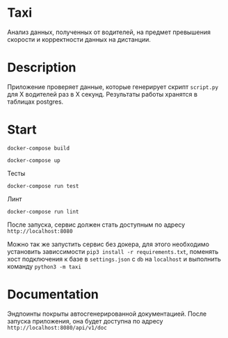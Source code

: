 # Taxi

Анализ данных, полученных от водителей, на предмет превышения скорости и корректности данных на дистанции.

# Description

Приложение проверяет данные, которые генерирует скрипт `script.py` для X водителей раз в X секунд. Результаты работы хранятся в таблицах postgres.

# Start

``docker-compose build``

``docker-compose up``

Тесты

``docker-compose run test``

Линт

``docker-compose run lint``

После запуска, сервис должен стать доступным по адресу `http://localhost:8080`

Можно так же запустить сервис без докера, для этого необходимо установить зависсимости `pip3 install -r requirements.txt`, поменять хост подключения к базе в `settings.json` с `db` на `localhost` и выполнить команду `python3 -m taxi`

# Documentation

Эндпоинты покрыты автосгенерированной документацией. После запуска приложения, она будет доступна по адресу `http://localhost:8080/api/v1/doc`
